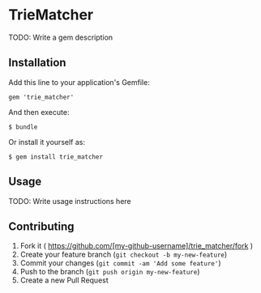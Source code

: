 # TrieMatcher

TODO: Write a gem description

## Installation

Add this line to your application's Gemfile:

    gem 'trie_matcher'

And then execute:

    $ bundle

Or install it yourself as:

    $ gem install trie_matcher

## Usage

TODO: Write usage instructions here

## Contributing

1. Fork it ( https://github.com/[my-github-username]/trie_matcher/fork )
2. Create your feature branch (`git checkout -b my-new-feature`)
3. Commit your changes (`git commit -am 'Add some feature'`)
4. Push to the branch (`git push origin my-new-feature`)
5. Create a new Pull Request
